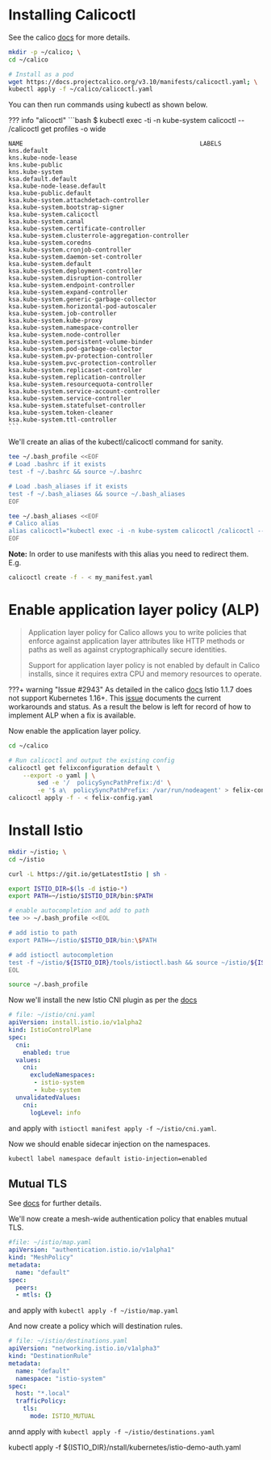 # Installing Calicoctl
See the calico [docs](https://docs.projectcalico.org/v3.10/getting-started/calicoctl/install) for more details.

```bash
mkdir -p ~/calico; \
cd ~/calico

# Install as a pod
wget https://docs.projectcalico.org/v3.10/manifests/calicoctl.yaml; \
kubectl apply -f ~/calico/calicoctl.yaml
```

You can then run commands using kubectl as shown below.

??? info "alicoctl"
    ```bash
    $ kubectl exec -ti -n kube-system calicoctl -- /calicoctl get profiles -o wide

    NAME                                                 LABELS   
    kns.default                                                   
    kns.kube-node-lease                                           
    kns.kube-public                                               
    kns.kube-system                                               
    ksa.default.default                                           
    ksa.kube-node-lease.default                                   
    ksa.kube-public.default                                       
    ksa.kube-system.attachdetach-controller                       
    ksa.kube-system.bootstrap-signer                              
    ksa.kube-system.calicoctl                                     
    ksa.kube-system.canal                                         
    ksa.kube-system.certificate-controller                        
    ksa.kube-system.clusterrole-aggregation-controller            
    ksa.kube-system.coredns                                       
    ksa.kube-system.cronjob-controller                            
    ksa.kube-system.daemon-set-controller                         
    ksa.kube-system.default                                       
    ksa.kube-system.deployment-controller                         
    ksa.kube-system.disruption-controller                         
    ksa.kube-system.endpoint-controller                           
    ksa.kube-system.expand-controller                             
    ksa.kube-system.generic-garbage-collector                     
    ksa.kube-system.horizontal-pod-autoscaler                     
    ksa.kube-system.job-controller                                
    ksa.kube-system.kube-proxy                                    
    ksa.kube-system.namespace-controller                          
    ksa.kube-system.node-controller                               
    ksa.kube-system.persistent-volume-binder                      
    ksa.kube-system.pod-garbage-collector                         
    ksa.kube-system.pv-protection-controller                      
    ksa.kube-system.pvc-protection-controller                     
    ksa.kube-system.replicaset-controller                         
    ksa.kube-system.replication-controller                        
    ksa.kube-system.resourcequota-controller                      
    ksa.kube-system.service-account-controller                    
    ksa.kube-system.service-controller                            
    ksa.kube-system.statefulset-controller                        
    ksa.kube-system.token-cleaner                                 
    ksa.kube-system.ttl-controller
    ```

We'll create an alias of the kubectl/calicoctl command for sanity.
```bash
tee ~/.bash_profile <<EOF
# Load .bashrc if it exists
test -f ~/.bashrc && source ~/.bashrc

# Load .bash_aliases if it exists
test -f ~/.bash_aliases && source ~/.bash_aliases
EOF

tee ~/.bash_aliases <<EOF
# Calico alias
alias calicoctl="kubectl exec -i -n kube-system calicoctl /calicoctl -- "
EOF
```

**Note:** In order to use manifests with this alias you need to redirect them. E.g.
```bash
calicoctl create -f - < my_manifest.yaml
```

# Enable application layer policy (ALP)
>Application layer policy for Calico allows you to write policies that enforce against application layer attributes like HTTP methods or paths as well as against cryptographically secure identities.
>
>Support for application layer policy is not enabled by default in Calico installs, since it requires extra CPU and memory resources to operate.

???+ warning "Issue #2943"
    As detailed in the calico [docs](https://docs.projectcalico.org/v3.10/getting-started/kubernetes/installation/app-layer-policy) Istio 1.1.7 does not support Kubernetes 1.16+. This [issue](https://github.com/projectcalico/calico/issues/2943) documents the current workarounds and status. As a result the below is left for record of how to implement ALP when a fix is available.

Now enable the application layer policy.
```bash
cd ~/calico

# Run calicoctl and output the existing config
calicoctl get felixconfiguration default \
    --export -o yaml | \
        sed -e '/  policySyncPathPrefix:/d' \
        -e '$ a\  policySyncPathPrefix: /var/run/nodeagent' > felix-config.yaml
calicoctl apply -f - < felix-config.yaml
```

# Install Istio
```bash
mkdir ~/istio; \
cd ~/istio

curl -L https://git.io/getLatestIstio | sh -

export ISTIO_DIR=$(ls -d istio-*)
export PATH=~/istio/$ISTIO_DIR/bin:$PATH

# enable autocompletion and add to path
tee >> ~/.bash_profile <<EOL

# add istio to path
export PATH=~/istio/$ISTIO_DIR/bin:\$PATH

# add istioctl autocompletion
test -f ~/istio/${ISTIO_DIR}/tools/istioctl.bash && source ~/istio/${ISTIO_DIR}/tools/istioctl.bash
EOL

source ~/.bash_profile
```

Now we'll install the new Istio CNI plugin as per the [docs](https://istio.io/docs/setup/additional-setup/cni/)
```yaml
# file: ~/istio/cni.yaml
apiVersion: install.istio.io/v1alpha2
kind: IstioControlPlane
spec:
  cni:
    enabled: true
  values:
    cni:
      excludeNamespaces:
       - istio-system
       - kube-system
  unvalidatedValues:
    cni:
      logLevel: info
```
and apply with `istioctl manifest apply -f ~/istio/cni.yaml`.

Now we should enable sidecar injection on the namespaces.
```bash
kubectl label namespace default istio-injection=enabled
```

## Mutual TLS
See [docs](https://istio.io/docs/tasks/security/authentication/authn-policy/#globally-enabling-istio-mutual-tls) for further details.

We'll now create a mesh-wide authentication policy that enables mutual TLS.
```yaml
#file: ~/istio/map.yaml
apiVersion: "authentication.istio.io/v1alpha1"
kind: "MeshPolicy"
metadata:
  name: "default"
spec:
  peers:
  - mtls: {}
```
and apply with `kubectl apply -f ~/istio/map.yaml`

And now create a policy which will destination rules.
```yaml
# file: ~/istio/destinations.yaml
apiVersion: "networking.istio.io/v1alpha3"
kind: "DestinationRule"
metadata:
  name: "default"
  namespace: "istio-system"
spec:
  host: "*.local"
  trafficPolicy:
    tls:
      mode: ISTIO_MUTUAL
```
annd apply with `kubectl apply -f ~/istio/destinations.yaml`

kubectl apply -f ${ISTIO_DIR}/nstall/kubernetes/istio-demo-auth.yaml